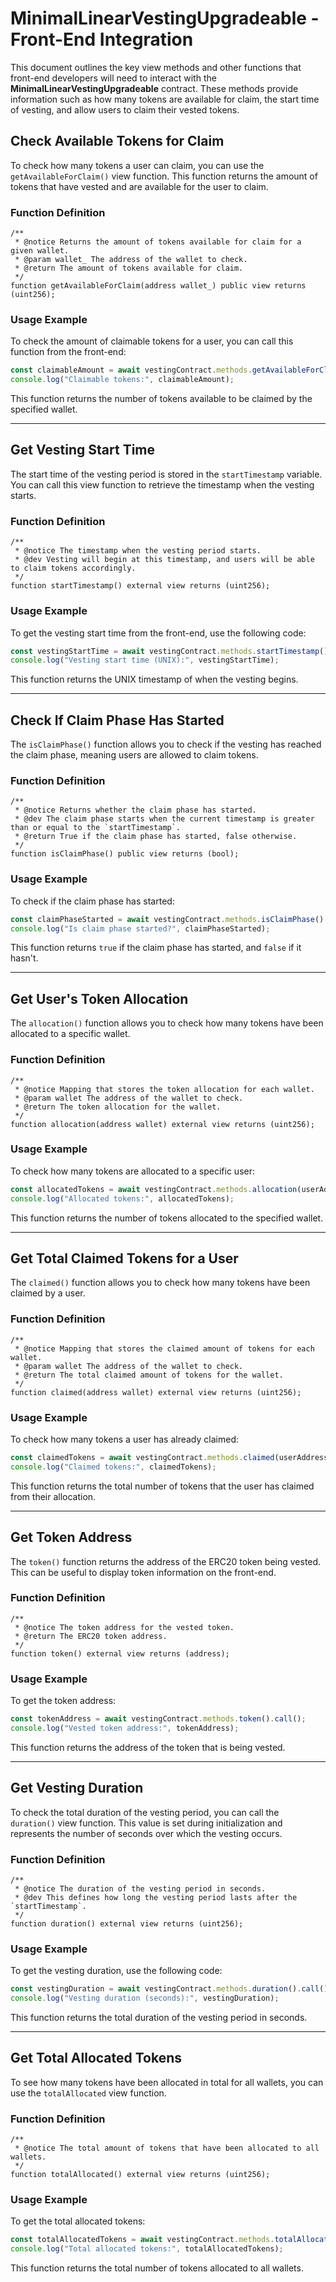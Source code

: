 
# MinimalLinearVestingUpgradeable - Front-End Integration

This document outlines the key view methods and other functions that front-end developers will need to interact with the **MinimalLinearVestingUpgradeable** contract. These methods provide information such as how many tokens are available for claim, the start time of vesting, and allow users to claim their vested tokens.

## Check Available Tokens for Claim

To check how many tokens a user can claim, you can use the `getAvailableForClaim()` view function. This function returns the amount of tokens that have vested and are available for the user to claim.

### Function Definition

```solidity
/**
 * @notice Returns the amount of tokens available for claim for a given wallet.
 * @param wallet_ The address of the wallet to check.
 * @return The amount of tokens available for claim.
 */
function getAvailableForClaim(address wallet_) public view returns (uint256);
```

### Usage Example

To check the amount of claimable tokens for a user, you can call this function from the front-end:

```js
const claimableAmount = await vestingContract.methods.getAvailableForClaim(userAddress).call();
console.log("Claimable tokens:", claimableAmount);
```

This function returns the number of tokens available to be claimed by the specified wallet.

---

## Get Vesting Start Time

The start time of the vesting period is stored in the `startTimestamp` variable. You can call this view function to retrieve the timestamp when the vesting starts.

### Function Definition

```solidity
/**
 * @notice The timestamp when the vesting period starts.
 * @dev Vesting will begin at this timestamp, and users will be able to claim tokens accordingly.
 */
function startTimestamp() external view returns (uint256);
```

### Usage Example

To get the vesting start time from the front-end, use the following code:

```js
const vestingStartTime = await vestingContract.methods.startTimestamp().call();
console.log("Vesting start time (UNIX):", vestingStartTime);
```

This function returns the UNIX timestamp of when the vesting begins.

---

## Check If Claim Phase Has Started

The `isClaimPhase()` function allows you to check if the vesting has reached the claim phase, meaning users are allowed to claim tokens.

### Function Definition

```solidity
/**
 * @notice Returns whether the claim phase has started.
 * @dev The claim phase starts when the current timestamp is greater than or equal to the `startTimestamp`.
 * @return True if the claim phase has started, false otherwise.
 */
function isClaimPhase() public view returns (bool);
```

### Usage Example

To check if the claim phase has started:

```js
const claimPhaseStarted = await vestingContract.methods.isClaimPhase().call();
console.log("Is claim phase started?", claimPhaseStarted);
```

This function returns `true` if the claim phase has started, and `false` if it hasn't.

---

## Get User's Token Allocation

The `allocation()` function allows you to check how many tokens have been allocated to a specific wallet.

### Function Definition

```solidity
/**
 * @notice Mapping that stores the token allocation for each wallet.
 * @param wallet The address of the wallet to check.
 * @return The token allocation for the wallet.
 */
function allocation(address wallet) external view returns (uint256);
```

### Usage Example

To check how many tokens are allocated to a specific user:

```js
const allocatedTokens = await vestingContract.methods.allocation(userAddress).call();
console.log("Allocated tokens:", allocatedTokens);
```

This function returns the number of tokens allocated to the specified wallet.

---

## Get Total Claimed Tokens for a User

The `claimed()` function allows you to check how many tokens have been claimed by a user.

### Function Definition

```solidity
/**
 * @notice Mapping that stores the claimed amount of tokens for each wallet.
 * @param wallet The address of the wallet to check.
 * @return The total claimed amount of tokens for the wallet.
 */
function claimed(address wallet) external view returns (uint256);
```

### Usage Example

To check how many tokens a user has already claimed:

```js
const claimedTokens = await vestingContract.methods.claimed(userAddress).call();
console.log("Claimed tokens:", claimedTokens);
```

This function returns the total number of tokens that the user has claimed from their allocation.

---

## Get Token Address

The `token()` function returns the address of the ERC20 token being vested. This can be useful to display token information on the front-end.

### Function Definition

```solidity
/**
 * @notice The token address for the vested token.
 * @return The ERC20 token address.
 */
function token() external view returns (address);
```

### Usage Example

To get the token address:

```js
const tokenAddress = await vestingContract.methods.token().call();
console.log("Vested token address:", tokenAddress);
```

This function returns the address of the token that is being vested.

---

## Get Vesting Duration

To check the total duration of the vesting period, you can call the `duration()` view function. This value is set during initialization and represents the number of seconds over which the vesting occurs.

### Function Definition

```solidity
/**
 * @notice The duration of the vesting period in seconds.
 * @dev This defines how long the vesting period lasts after the `startTimestamp`.
 */
function duration() external view returns (uint256);
```

### Usage Example

To get the vesting duration, use the following code:

```js
const vestingDuration = await vestingContract.methods.duration().call();
console.log("Vesting duration (seconds):", vestingDuration);
```

This function returns the total duration of the vesting period in seconds.

---

## Get Total Allocated Tokens

To see how many tokens have been allocated in total for all wallets, you can use the `totalAllocated` view function.

### Function Definition

```solidity
/**
 * @notice The total amount of tokens that have been allocated to all wallets.
 */
function totalAllocated() external view returns (uint256);
```

### Usage Example

To get the total allocated tokens:

```js
const totalAllocatedTokens = await vestingContract.methods.totalAllocated().call();
console.log("Total allocated tokens:", totalAllocatedTokens);
```

This function returns the total number of tokens allocated to all wallets.